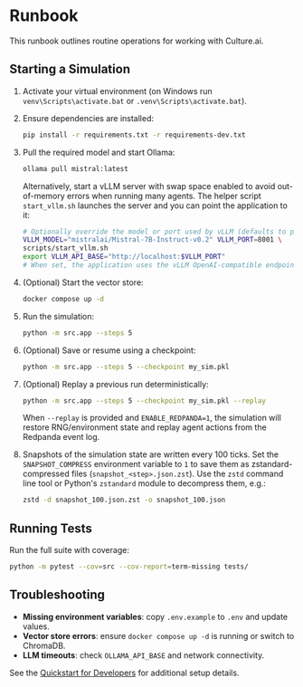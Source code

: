 # Runbook

This runbook outlines routine operations for working with Culture.ai.

## Starting a Simulation
1. Activate your virtual environment (on Windows run `venv\Scripts\activate.bat` or `.venv\Scripts\activate.bat`).
2. Ensure dependencies are installed:
   ```bash
   pip install -r requirements.txt -r requirements-dev.txt
   ```
3. Pull the required model and start Ollama:
   ```bash
   ollama pull mistral:latest
   ```
   Alternatively, start a vLLM server with swap space enabled to avoid
   out-of-memory errors when running many agents. The helper script
   `start_vllm.sh` launches the server and you can point the application to it:
   ```bash
   # Optionally override the model or port used by vLLM (defaults to port 8001)
   VLLM_MODEL="mistralai/Mistral-7B-Instruct-v0.2" VLLM_PORT=8001 \
   scripts/start_vllm.sh
   export VLLM_API_BASE="http://localhost:$VLLM_PORT"
   # When set, the application uses the vLLM OpenAI-compatible endpoint
   ```
4. (Optional) Start the vector store:
   ```bash
   docker compose up -d
   ```
5. Run the simulation:
   ```bash
   python -m src.app --steps 5
   ```
6. (Optional) Save or resume using a checkpoint:
   ```bash
   python -m src.app --steps 5 --checkpoint my_sim.pkl
   ```
7. (Optional) Replay a previous run deterministically:
   ```bash
   python -m src.app --steps 5 --checkpoint my_sim.pkl --replay
   ```
   When `--replay` is provided and `ENABLE_REDPANDA=1`, the simulation will
   restore RNG/environment state and replay agent actions from the Redpanda
   event log.
8. Snapshots of the simulation state are written every 100 ticks. Set the
   `SNAPSHOT_COMPRESS` environment variable to `1` to save them as
   zstandard-compressed files (`snapshot_<step>.json.zst`). Use the `zstd`
   command line tool or Python's `zstandard` module to decompress them, e.g.:

   ```bash
   zstd -d snapshot_100.json.zst -o snapshot_100.json
   ```

## Running Tests
Run the full suite with coverage:
```bash
python -m pytest --cov=src --cov-report=term-missing tests/
```

## Troubleshooting
- **Missing environment variables**: copy `.env.example` to `.env` and update values.
- **Vector store errors**: ensure `docker compose up -d` is running or switch to ChromaDB.
- **LLM timeouts**: check `OLLAMA_API_BASE` and network connectivity.

See the [Quickstart for Developers](../README.md#quickstart-for-developers) for additional setup details.
